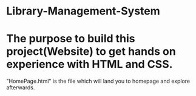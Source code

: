 # Library-Management-System
# The purpose to build this project(Website) to get hands on experience with HTML and  CSS.
"HomePage.html" is the file which  will land you to homepage and explore afterwards. 
